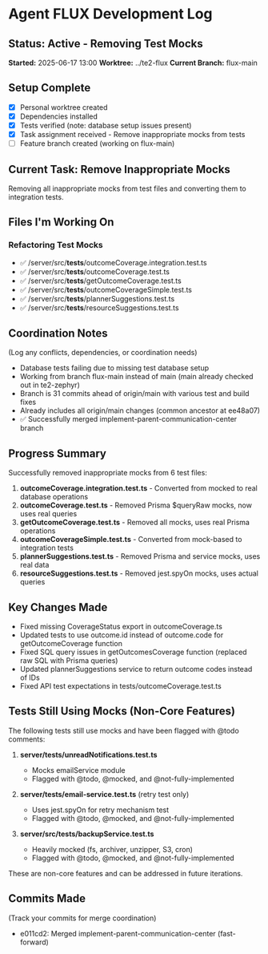 # Agent FLUX Development Log

## Status: Active - Removing Test Mocks

**Started:** 2025-06-17 13:00
**Worktree:** ../te2-flux
**Current Branch:** flux-main

## Setup Complete

- [x] Personal worktree created
- [x] Dependencies installed
- [x] Tests verified (note: database setup issues present)
- [x] Task assignment received - Remove inappropriate mocks from tests
- [ ] Feature branch created (working on flux-main)

## Current Task: Remove Inappropriate Mocks

Removing all inappropriate mocks from test files and converting them to integration tests.

## Files I'm Working On

### Refactoring Test Mocks

- ✅ /server/src/**tests**/outcomeCoverage.integration.test.ts
- ✅ /server/src/**tests**/outcomeCoverage.test.ts
- ✅ /server/src/**tests**/getOutcomeCoverage.test.ts
- ✅ /server/src/**tests**/outcomeCoverageSimple.test.ts
- ✅ /server/src/**tests**/plannerSuggestions.test.ts
- ✅ /server/src/**tests**/resourceSuggestions.test.ts

## Coordination Notes

(Log any conflicts, dependencies, or coordination needs)

- Database tests failing due to missing test database setup
- Working from branch flux-main instead of main (main already checked out in te2-zephyr)
- Branch is 31 commits ahead of origin/main with various test and build fixes
- Already includes all origin/main changes (common ancestor at ee48a07)
- ✅ Successfully merged implement-parent-communication-center branch

## Progress Summary

Successfully removed inappropriate mocks from 6 test files:

1. **outcomeCoverage.integration.test.ts** - Converted from mocked to real database operations
2. **outcomeCoverage.test.ts** - Removed Prisma $queryRaw mocks, now uses real queries
3. **getOutcomeCoverage.test.ts** - Removed all mocks, uses real Prisma operations
4. **outcomeCoverageSimple.test.ts** - Converted from mock-based to integration tests
5. **plannerSuggestions.test.ts** - Removed Prisma and service mocks, uses real data
6. **resourceSuggestions.test.ts** - Removed jest.spyOn mocks, uses actual queries

## Key Changes Made

- Fixed missing CoverageStatus export in outcomeCoverage.ts
- Updated tests to use outcome.id instead of outcome.code for getOutcomeCoverage function
- Fixed SQL query issues in getOutcomesCoverage function (replaced raw SQL with Prisma queries)
- Updated plannerSuggestions service to return outcome codes instead of IDs
- Fixed API test expectations in tests/outcomeCoverage.test.ts

## Tests Still Using Mocks (Non-Core Features)

The following tests still use mocks and have been flagged with @todo comments:

1. **server/tests/unreadNotifications.test.ts**

   - Mocks emailService module
   - Flagged with @todo, @mocked, and @not-fully-implemented

2. **server/tests/email-service.test.ts** (retry test only)

   - Uses jest.spyOn for retry mechanism test
   - Flagged with @todo, @mocked, and @not-fully-implemented

3. **server/src/**tests**/backupService.test.ts**
   - Heavily mocked (fs, archiver, unzipper, S3, cron)
   - Flagged with @todo, @mocked, and @not-fully-implemented

These are non-core features and can be addressed in future iterations.

## Commits Made

(Track your commits for merge coordination)

- e011cd2: Merged implement-parent-communication-center (fast-forward)
